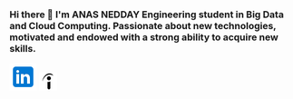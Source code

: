 ### Hi there 👋  I'm ANAS NEDDAY Engineering student in Big Data and Cloud Computing. Passionate about new technologies, motivated and endowed with a strong ability to acquire new skills.

[![LinkedIn](linkedin.png)](https://www.linkedin.com/in/anas-nedday-944562234/)
[![Indeed](indeed.png)](https://www.indeed.com/?hl=fr_MA&co=MA&from=gnav-jobseeker-profile--profile-one-frontend)

<!--
**AnasNedday/AnasNedday** is a ✨ _special_ ✨ repository because its `README.md` (this file) appears on your GitHub profile.

Here are some ideas to get you started:

- 🔭 I’m currently working on ...
- 🌱 I’m currently learning ...
- 👯 I’m looking to collaborate on ...
- 🤔 I’m looking for help with ...
- 💬 Ask me about ...
- 📫 How to reach me: ...
- 😄 Pronouns: ...
- ⚡ Fun fact: ...
-->

